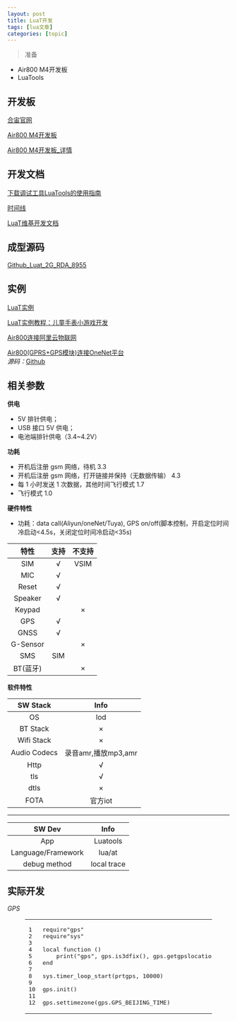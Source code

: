 ```yaml
---
layout: post
title: LuaT开发 
tags: [lua文章]
categories: [topic]
---
```

<blockquote>
<p>准备</p>
</blockquote>
<ul>
<li>Air800 M4开发板</li>
<li>LuaTools</li>
</ul>
<h2 id="开发板"><a href="#开发板" class="headerlink" title="开发板"></a>开发板</h2><p><a href="http://www.openluat.com/" target="_blank" rel="noopener noreferrer">合宙官网</a></p>
<p><a href="http://www.openluat.com/Product/gnssgprs/Air800M4.html" target="_blank" rel="noopener noreferrer">Air800 M4开发板</a></p>
<p><a href="http://www.52solution.com/shop/5612.html" target="_blank" rel="noopener noreferrer">Air800 M4开发板_详情</a></p>
<h2 id="开发文档"><a href="#开发文档" class="headerlink" title="开发文档"></a>开发文档</h2><p><a href="http://ask.openluat.com/article/4" target="_blank" rel="noopener noreferrer">下载调试工具LuaTools的使用指南</a></p>
<p><a href="http://www.airm2m.com/watch/timeline" target="_blank" rel="noopener noreferrer">时间线</a></p>
<p><a href="http://wiki.openluat.com/" target="_blank" rel="noopener noreferrer">LuaT维基开发文档</a></p>
<h2 id="成型源码"><a href="#成型源码" class="headerlink" title="成型源码"></a>成型源码</h2><p><a href="https://github.com/openLuat/Luat_2G_RDA_8955" target="_blank" rel="noopener noreferrer">Github_Luat_2G_RDA_8955</a></p>
<p><a href=""></a></p>
<p><a href=""></a></p>
<h2 id="实例"><a href="#实例" class="headerlink" title="实例"></a>实例</h2><p><a href="http://blog.sina.com.cn/s/articlelist_1526800693_0_1.html" target="_blank" rel="noopener noreferrer">LuaT实例</a></p>
<p><a href="http://blog.sina.com.cn/s/blog_5b0121350102xy84.html" target="_blank" rel="noopener noreferrer">LuaT实例教程：儿童手表小游戏开发</a></p>
<p><a href="https://blog.csdn.net/a909204013/article/details/78510590" target="_blank" rel="noopener noreferrer">Air800连接阿里云物联网</a></p>
<p><a href="https://blog.csdn.net/a909204013/article/details/78168855" target="_blank" rel="noopener noreferrer">Air800(GPRS+GPS模块)连接OneNet平台</a><br/><em>源码：</em><a href="https://github.com/lenghonglin/openLuat_Air800/tree/master/OneNet" target="_blank" rel="noopener noreferrer">Github</a></p>
<p><a href=""></a></p>
<p><a href=""></a></p>
<p><a href=""></a></p>
<h2 id="相关参数"><a href="#相关参数" class="headerlink" title="相关参数"></a>相关参数</h2><p><strong>供电</strong></p>
<ul>
<li>5V 排针供电；</li>
<li>USB 接口 5V 供电；</li>
<li>电池端排针供电（3.4~4.2V）</li>
</ul>
<p><strong>功耗</strong></p>
<ul>
<li>开机后注册 gsm 网络，待机 3.3</li>
<li>开机后注册 gsm 网络，打开链接并保持（无数据传输） 4.3</li>
<li>每 1 小时发送 1 次数据，其他时间飞行模式 1.7</li>
<li>飞行模式 1.0</li>
</ul>
<p><strong>硬件特性</strong></p>
<ul>
<li>功耗：data call(Aliyun/oneNet/Tuya), GPS on/off(脚本控制，开启定位时间冷启动&lt;4.5s，关闭定位时间冷启动&lt;35s)</li>
</ul>
<table>
<thead>
<tr>
<th align="center">特性</th>
<th align="center">支持</th>
<th align="center">不支持</th>
</tr>
</thead>
<tbody><tr>
<td align="center">SIM</td>
<td align="center">√</td>
<td align="center">VSIM</td>
</tr>
<tr>
<td align="center">MIC</td>
<td align="center">√</td>
<td align="center"></td>
</tr>
<tr>
<td align="center">Reset</td>
<td align="center">√</td>
<td align="center"></td>
</tr>
<tr>
<td align="center">Speaker</td>
<td align="center">√</td>
<td align="center"></td>
</tr>
<tr>
<td align="center">Keypad</td>
<td align="center"></td>
<td align="center">×</td>
</tr>
<tr>
<td align="center">GPS</td>
<td align="center">√</td>
<td align="center"></td>
</tr>
<tr>
<td align="center">GNSS</td>
<td align="center">√</td>
<td align="center"></td>
</tr>
<tr>
<td align="center">G-Sensor</td>
<td align="center"></td>
<td align="center">×</td>
</tr>
<tr>
<td align="center">SMS</td>
<td align="center">SIM</td>
<td align="center"></td>
</tr>
<tr>
<td align="center">BT(蓝牙)</td>
<td align="center"></td>
<td align="center">×</td>
</tr>
</tbody></table>
<p><strong>软件特性</strong></p>
<table>
<thead>
<tr>
<th align="center">SW Stack</th>
<th align="center">Info</th>
</tr>
</thead>
<tbody><tr>
<td align="center">OS</td>
<td align="center">lod</td>
</tr>
<tr>
<td align="center">BT Stack</td>
<td align="center">×</td>
</tr>
<tr>
<td align="center">Wifi Stack</td>
<td align="center">×</td>
</tr>
<tr>
<td align="center">Audio Codecs</td>
<td align="center">录音amr,播放mp3,amr</td>
</tr>
<tr>
<td align="center">Http</td>
<td align="center">√</td>
</tr>
<tr>
<td align="center">tls</td>
<td align="center">√</td>
</tr>
<tr>
<td align="center">dtls</td>
<td align="center">×</td>
</tr>
<tr>
<td align="center">FOTA</td>
<td align="center">官方iot</td>
</tr>
</tbody></table>
<hr/>
<table>
<thead>
<tr>
<th align="center">SW Dev</th>
<th align="center">Info</th>
</tr>
</thead>
<tbody><tr>
<td align="center">App</td>
<td align="center">Luatools</td>
</tr>
<tr>
<td align="center">Language/Framework</td>
<td align="center">lua/at</td>
</tr>
<tr>
<td align="center">debug method</td>
<td align="center">local trace</td>
</tr>
</tbody></table>
<h2 id="实际开发"><a href="#实际开发" class="headerlink" title="实际开发"></a>实际开发</h2><p><em>GPS</em></p>
<figure class="highlight php"><table><tbody><tr><td class="gutter"><pre><span class="line">1</span><br/><span class="line">2</span><br/><span class="line">3</span><br/><span class="line">4</span><br/><span class="line">5</span><br/><span class="line">6</span><br/><span class="line">7</span><br/><span class="line">8</span><br/><span class="line">9</span><br/><span class="line">10</span><br/><span class="line">11</span><br/><span class="line">12</span><br/></pre></td><td class="code"><pre><span class="line"><span class="keyword">require</span><span class="string">&#34;gps&#34;</span></span><br/><span class="line"><span class="keyword">require</span><span class="string">&#34;sys&#34;</span></span><br/><span class="line"></span><br/><span class="line">local <span class="function"><span class="keyword">function</span> <span class="params">()</span></span></span><br/><span class="line"><span class="function">	<span class="title">print</span><span class="params">(<span class="string">&#34;gps&#34;</span>, gps.is3dfix<span class="params">()</span>, gps.getgpslocation<span class="params">()</span>, gps.getgpsspd<span class="params">()</span>, gps.getgpscog<span class="params">()</span>, gps.getaltitude<span class="params">()</span>)</span></span></span><br/><span class="line"><span class="function"><span class="title">end</span></span></span><br/><span class="line"><span class="function"></span></span><br/><span class="line"><span class="function"><span class="title">sys</span>.<span class="title">timer_loop_start</span><span class="params">(prtgps, <span class="number">10000</span>)</span></span></span><br/><span class="line"><span class="function"></span></span><br/><span class="line"><span class="function"><span class="title">gps</span>.<span class="title">init</span><span class="params">()</span></span></span><br/><span class="line"><span class="function"></span></span><br/><span class="line"><span class="function"><span class="title">gps</span>.<span class="title">settimezone</span><span class="params">(gps.GPS_BEIJING_TIME)</span></span></span><br/></pre></td></tr></tbody></table></figure>
